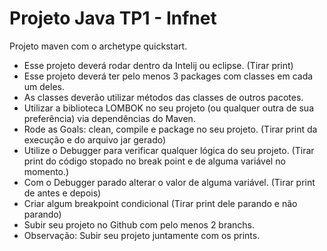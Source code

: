 # Projeto Java TP1 - Infnet

Projeto maven com o archetype quickstart. 

* Esse projeto deverá rodar dentro da Intelij ou eclipse. (Tirar print)
* Esse projeto deverá ter pelo menos 3 packages com classes em cada um deles.
* As classes deverão utilizar métodos das classes de outros pacotes.
* Utilizar a biblioteca LOMBOK no seu projeto (ou qualquer outra de sua preferência) via dependências do Maven.
* Rode as Goals: clean, compile e package no seu projeto. (Tirar print da execução e do arquivo jar gerado)
* Utilize o Debugger para verificar qualquer lógica do seu projeto. (Tirar print do código stopado no break point e de alguma variável no momento.)
* Com o Debugger parado alterar o valor de alguma variável. (Tirar print de antes e depois)
* Criar algum breakpoint condicional (Tirar print dele parando e não parando)
* Subir seu projeto no Github com pelo menos 2 branchs. 
* Observação: Subir seu projeto juntamente com os prints.


